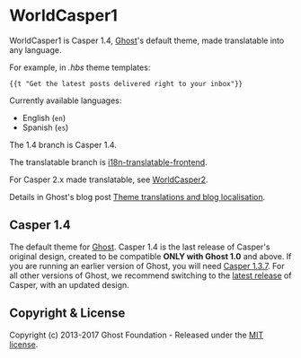 # WorldCasper1

WorldCasper1 is Casper 1.4, [Ghost](http://github.com/tryghost/ghost/)'s default theme, made translatable into any language.

For example, in _.hbs_ theme templates:
```
{{t "Get the latest posts delivered right to your inbox"}}
```

Currently available languages:

- English (`en`)
- Spanish (`es`)

The 1.4 branch is Casper 1.4.

The translatable branch is [i18n-translatable-frontend](https://github.com/juan-g/WorldCasper1/tree/i18n-translatable-frontend).

For Casper 2.x made translatable, see [WorldCasper2](https://github.com/juan-g/WorldCasper2).

Details in Ghost's blog post [Theme translations and blog localisation](https://dev.ghost.org/theme-translations/).

## Casper 1.4

The default theme for [Ghost](http://github.com/tryghost/ghost/). Casper 1.4 is the last release of Casper's original design, created to be compatible **ONLY with Ghost 1.0** and above. If you are running an earlier version of Ghost, you will need [Casper 1.3.7](https://github.com/TryGhost/Casper/releases/tag/1.3.7). For all other versions of Ghost, we recommend switching to the [latest release](https://github.com/TryGhost/Casper/releases) of Casper, with an updated design.

## Copyright & License

Copyright (c) 2013-2017 Ghost Foundation - Released under the [MIT license](LICENSE).
